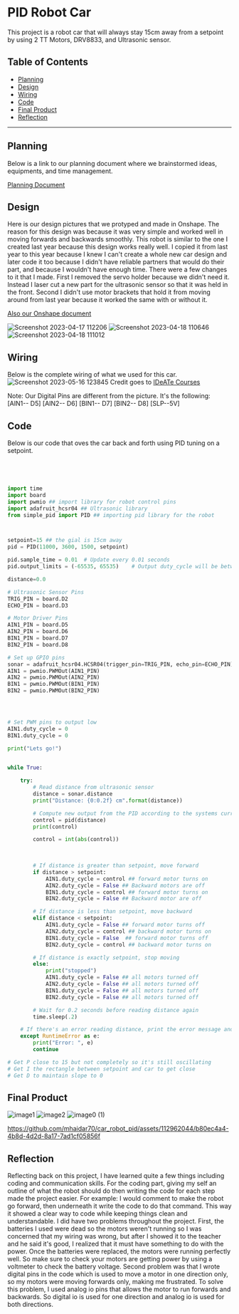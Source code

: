 # PID Robot Car
This project is a robot car that will always stay 15cm away from a setpoint by using 2 TT Motors, DRV8833, and Ultrasonic sensor.
## Table of Contents
* [Planning](#Planning)
* [Design](#Design)
* [Wiring](#Wiring)
* [Code](#Code)
* [Final Product](#final-product)
* [Reflection](#Reflection)
---

## Planning
Below is a link to our planning document where we brainstormed ideas, equipments, and time management.

[Planning Document](https://docs.google.com/document/d/1pS8x4_KN1o8x4viN81sqH_3ViWb4FMq0SSYEMJr-LKw/edit#)

## Design
Here is our design pictures that we protyped and made in Onshape. The reason for this design was because it was very simple and worked well in moving forwards and backwards smoothly. This robot is similar to the one I created last year because this design works really well. I copied it from last year to this year because I knew I can't create a whole new car design and later code it too because I didn't have reliable partners that would do their part, and because I wouldn't have enough time. There were a few changes to it that I made. First I removed the servo holder because we didn't need it. Instead I laser cut a new part for the ultrasonic sensor so that it was held in the front. Second I didn't use motor brackets that hold it from moving around from last year because it worked the same with or without it. 

[Also our Onshape document](https://cvilleschools.onshape.com/documents/005e585cd5af9495849462fc/w/d7b6680123938b66cb7ad969/e/e5230d64fb9466e0788375d0)

![Screenshot 2023-04-17 112206](https://user-images.githubusercontent.com/112962044/232820076-10aa31a3-67df-49f4-90ae-312871f2cb4b.png)
![Screenshot 2023-04-18 110646](https://user-images.githubusercontent.com/112962044/232820331-7b2efcb0-1866-4748-aa62-67451eb60ea8.png)
![Screenshot 2023-04-18 111012](https://user-images.githubusercontent.com/112962044/232821432-d45af163-7280-4c60-adc9-660c5de55af6.png)



## Wiring
Below is the complete wiring of what we used for this car. 
![Screenshot 2023-05-16 123845](https://github.com/mhaidar70/car_robot_pid/assets/112962044/7225c21c-cf04-4d3e-a901-3bd05c76d1f3)
Credit goes to [IDeATe Courses](https://courses.ideate.cmu.edu/16-223/f2016/text/ex/Arduino/DRV8833-motor-driver/DRV8833-motor-driver.html)


Note: Our Digital Pins are different from the picture. It's the following:    
[AIN1-- D5]
[AIN2-- D6]
[BIN1-- D7]
[BIN2-- D8]
[SLP--5V]

## Code
Below is our code that oves the car back and forth using PID tuning on a setpoint. 

```python




import time
import board
import pwmio ## import library for robot control pins
import adafruit_hcsr04 ## Ultrasonic library
from simple_pid import PID ## importing pid library for the robot



setpoint=15 ## the gial is 15cm away
pid = PID(11000, 3600, 1500, setpoint)

pid.sample_time = 0.01  # Update every 0.01 seconds
pid.output_limits = (-65535, 65535)    # Output duty_cycle will be between 0 and 10

distance=0.0

# Ultrasonic Sensor Pins
TRIG_PIN = board.D2
ECHO_PIN = board.D3

# Motor Driver Pins
AIN1_PIN = board.D5
AIN2_PIN = board.D6
BIN1_PIN = board.D7
BIN2_PIN = board.D8

# Set up GPIO pins
sonar = adafruit_hcsr04.HCSR04(trigger_pin=TRIG_PIN, echo_pin=ECHO_PIN)
AIN1 = pwmio.PWMOut(AIN1_PIN)
AIN2 = pwmio.PWMOut(AIN2_PIN)
BIN1 = pwmio.PWMOut(BIN1_PIN)
BIN2 = pwmio.PWMOut(BIN2_PIN)




# Set PWM pins to output low
AIN1.duty_cycle = 0
BIN1.duty_cycle = 0

print("Lets go!")


while True: 
  
    try:
        # Read distance from ultrasonic sensor
        distance = sonar.distance
        print("Distance: {0:0.2f} cm".format(distance))

        # Compute new output from the PID according to the systems current duty_cycle
        control = pid(distance)
        print(control)

        control = int(abs(control))
        

        
        # If distance is greater than setpoint, move forward
        if distance > setpoint:
            AIN1.duty_cycle = control ## forward motor turns on
            AIN2.duty_cycle = False ## Backward motors are off
            BIN1.duty_cycle = control ## forward motor turns on
            BIN2.duty_cycle = False ## Backward motor are off

        # If distance is less than setpoint, move backward
        elif distance < setpoint:
            AIN1.duty_cycle = False ## forward motor turns off
            AIN2.duty_cycle = control ## backward motor turns on
            BIN1.duty_cycle = False  ## forward motor turns off
            BIN2.duty_cycle = control ## backward motor turns on

        # If distance is exactly setpoint, stop moving
        else:
            print("stopped")
            AIN1.duty_cycle = False ## all motors turned off
            AIN2.duty_cycle = False ## all motors turned off
            BIN1.duty_cycle = False ## all motors turned off
            BIN2.duty_cycle = False ## all motors turned off

        # Wait for 0.2 seconds before reading distance again
        time.sleep(.2)

    # If there's an error reading distance, print the error message and continue
    except RuntimeError as e:
        print("Error: ", e)
        continue

# Get P close to 15 but not completely so it's still oscillating
# Get I the rectangle between setpoint and car to get close
# Get D to maintain slope to 0

```

## Final Product
![image1](https://github.com/mhaidar70/car_robot_pid/assets/112962044/995dc747-e31d-40be-a262-a61725cce564)
![image2](https://github.com/mhaidar70/car_robot_pid/assets/112962044/3985b8b0-9301-4e6e-84da-cb57b85613d5)
![image0 (1)](https://github.com/mhaidar70/car_robot_pid/assets/112962044/dfc08db3-2cad-4b32-84b9-7e489133814d)


https://github.com/mhaidar70/car_robot_pid/assets/112962044/b80ec4a4-4b8d-4d2d-8a17-7ad1cf05856f




## Reflection
Reflecting back on this project, I have learned quite a few things including coding and communication skills. For the coding part, giving my self an outline of what the robot should do then writing the code for each step made the project easier. For example: I would comment to make the robot go forward, then underneath it write the code to do that command. This way it showed a clear way to code while keeping things clean and understandable. I did have two problems throughout the project. First, the batteries I used were dead so the motors weren't running so I was concerned that my wiring was wrong, but after I showed it to the teacher and he said it's good, I realized that it must have something to do with the power. Once the batteries were replaced, the motors were running perfectly well. So make sure to check your motors are getting power by using a voltmeter to check the battery voltage. Second problem was that I wrote digital pins in the code which is used to move a motor in one direction only, so my motors were moving forwards only, making me frustrated. To solve this problem, I used analog io pins that allows the motor to run forwards and backwards. So digital io is used for one direction and analog io is used for both directions.
